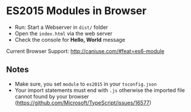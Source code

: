 ES2015 Modules in Browser
========================

* Run: Start a Webserver in `dist/` folder
* Open the `index.html` via the web server
* Check the console for **Hello, World** message

Current Browser Support: http://caniuse.com/#feat=es6-module

Notes
-----
* Make sure, you set `module` to `es2015` in your `tsconfig.json`
* Your import statements must end with `.js` otherwise the imported file cannot found by your browser (https://github.com/Microsoft/TypeScript/issues/16577)


